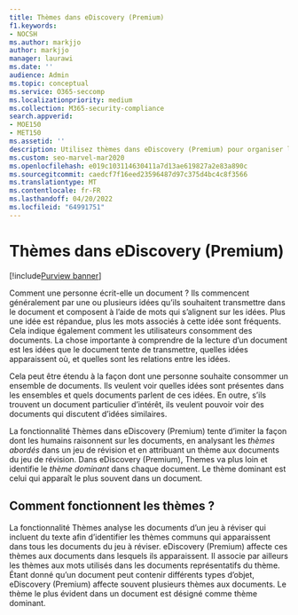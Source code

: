 ```yaml
---
title: Thèmes dans eDiscovery (Premium)
f1.keywords:
- NOCSH
ms.author: markjjo
author: markjjo
manager: laurawi
ms.date: ''
audience: Admin
ms.topic: conceptual
ms.service: O365-seccomp
ms.localizationpriority: medium
ms.collection: M365-security-compliance
search.appverid:
- MOE150
- MET150
ms.assetid: ''
description: Utilisez thèmes dans eDiscovery (Premium) pour organiser les ensembles de révision en recherchant le thème dominant dans chaque document.
ms.custom: seo-marvel-mar2020
ms.openlocfilehash: e019c103114630411a7d13ae619827a2e83a890c
ms.sourcegitcommit: caedcf7f16eed23596487d97c375d4bc4c8f3566
ms.translationtype: MT
ms.contentlocale: fr-FR
ms.lasthandoff: 04/20/2022
ms.locfileid: "64991751"
---
```

# <a name="themes-in-ediscovery-premium"></a>Thèmes dans eDiscovery (Premium)

[!include[Purview banner](../includes/purview-rebrand-banner.md)]

Comment une personne écrit-elle un document ? Ils commencent généralement par une ou plusieurs idées qu’ils souhaitent transmettre dans le document et composent à l’aide de mots qui s’alignent sur les idées. Plus une idée est répandue, plus les mots associés à cette idée sont fréquents. Cela indique également comment les utilisateurs consomment des documents. La chose importante à comprendre de la lecture d’un document est les idées que le document tente de transmettre, quelles idées apparaissent où, et quelles sont les relations entre les idées.

Cela peut être étendu à la façon dont une personne souhaite consommer un ensemble de documents. Ils veulent voir quelles idées sont présentes dans les ensembles et quels documents parlent de ces idées. En outre, s’ils trouvent un document particulier d’intérêt, ils veulent pouvoir voir des documents qui discutent d’idées similaires.

La fonctionnalité Thèmes dans eDiscovery (Premium) tente d’imiter la façon dont les humains raisonnent sur les documents, en analysant les *thèmes abordés* dans un jeu de révision et en attribuant un thème aux documents du jeu de révision. Dans eDiscovery (Premium), Themes va plus loin et identifie le *thème dominant* dans chaque document. Le thème dominant est celui qui apparaît le plus souvent dans un document.

## <a name="how-does-themes-work"></a>Comment fonctionnent les thèmes ?

La fonctionnalité Thèmes analyse les documents d’un jeu à réviser qui incluent du texte afin d’identifier les thèmes communs qui apparaissent dans tous les documents du jeu à réviser. eDiscovery (Premium) affecte ces thèmes aux documents dans lesquels ils apparaissent. Il associe par ailleurs les thèmes aux mots utilisés dans les documents représentatifs du thème. Étant donné qu’un document peut contenir différents types d’objet, eDiscovery (Premium) affecte souvent plusieurs thèmes aux documents. Le thème le plus évident dans un document est désigné comme thème dominant.

